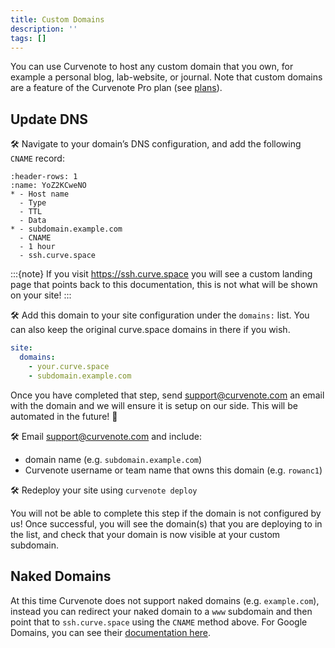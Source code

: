 ```yaml
---
title: Custom Domains
description: ''
tags: []
---
```


You can use Curvenote to host any custom domain that you own, for example a personal blog, lab-website, or journal. Note that custom domains are a feature of the Curvenote Pro plan (see [plans](https://curvenote.com/pricing)).

## Update DNS

🛠️ Navigate to your domain’s DNS configuration, and add the following `CNAME` record:

```{list-table}
:header-rows: 1
:name: YoZ2KCweNO
* - Host name
  - Type
  - TTL
  - Data
* - subdomain.example.com
  - CNAME
  - 1 hour
  - ssh.curve.space
```

:::{note}
If you visit <https://ssh.curve.space> you will see a custom landing page that points back to this documentation, this is not what will be shown on your site!
:::

🛠️ Add this domain to your site configuration under the `domains:` list. You can also keep the original curve.space domains in there if you wish.

```yaml
site:
  domains:
    - your.curve.space
    - subdomain.example.com
```

Once you have completed that step, send [support@curvenote.com](mailto:support@curvenote.com) an email with the domain and we will ensure it is setup on our side. This will be automated in the future! 🤖

🛠️ Email [support@curvenote.com](mailto:support@curvenote.com) and include:

- domain name (e.g. `subdomain.example.com`)
- Curvenote username or team name that owns this domain (e.g. `rowanc1`)

🛠️ Redeploy your site using `curvenote deploy`

You will not be able to complete this step if the domain is not configured by us! Once successful, you will see the domain(s) that you are deploying to in the list, and check that your domain is now visible at your custom subdomain.

## Naked Domains

At this time Curvenote does not support naked domains (e.g. `example.com`), instead you can redirect your naked domain to a `www` subdomain and then point that to `ssh.curve.space` using the `CNAME` method above. For Google Domains, you can see their [documentation here](https://support.google.com/a/answer/2518373?hl=en).
